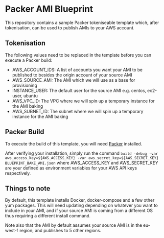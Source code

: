 # Packer AMI Blueprint

This repository contains a sample Packer tokeniseable template which, after tokenisation, can be used to publish AMIs to your AWS account.

## Tokenisation
The following values need to be replaced in the template before you can execute a Packer build:
* AWS_ACCOUNT_IDS: A list of accounts you want your AMI to be published to besides the origin account of your source AMI
* AWS_SOURCE_AMI: The AMI which we will use as a base for provisioning
* INSTANCE_USER: The default user for the source AMI e.g. centos, ec2-user, ubuntu
* AWS_VPC_ID: The VPC where we will spin up a temporary instance for the AMI baking
* AWS_SUBNET_ID: The subnet where we will spin up a temporary instance for the AMI baking

## Packer Build
To execute the build of this template, you will need [Packer](https://www.packer.io/intro/getting-started/setup.html) installed.

After verifying your installation, simply run the command  ```build -debug -var aws_access_key=${AWS_ACCESS_KEY} -var aws_secret_key=${AWS_SECRET_KEY} BLUEPRINT_BAKE_AMI.json``` where AWS_ACCESS_KEY and AWS_SECRET_KEY are your defined as environment variables for your AWS API keys respectively.

## Things to note
By default, this template installs Docker, docker-compose and a few other yum packages. This will need updating depending on whatever you want to include in your AMI, and if your source AMI is coming from a different OS thus requiring a different install command.

Note also that the AMI by default assumes your source AMI is in the eu-west-1 region, and publishes to 5 other regions.
